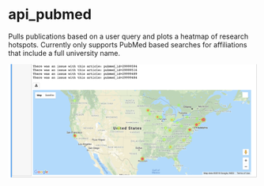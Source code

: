 # api_pubmed

Pulls publications based on a user query and plots a heatmap of research hotspots. Currently only supports PubMed based searches for affiliations that include a full university name.

![Example screenshot](screenshots/pubmed_api.png)
